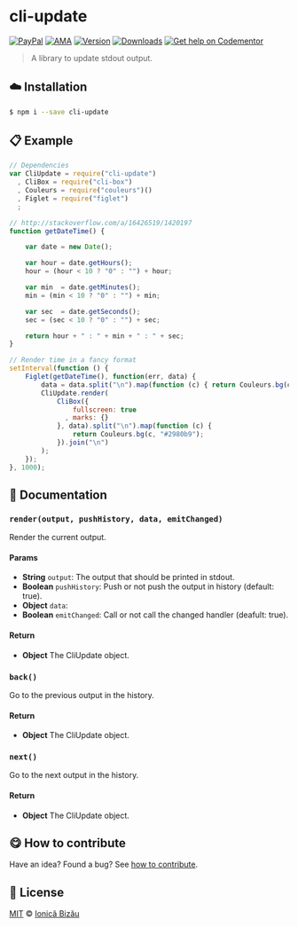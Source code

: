 
# cli-update

 [![PayPal](https://img.shields.io/badge/%24-paypal-f39c12.svg)][paypal-donations] [![AMA](https://img.shields.io/badge/ask%20me-anything-1abc9c.svg)](https://github.com/IonicaBizau/ama) [![Version](https://img.shields.io/npm/v/cli-update.svg)](https://www.npmjs.com/package/cli-update) [![Downloads](https://img.shields.io/npm/dt/cli-update.svg)](https://www.npmjs.com/package/cli-update) [![Get help on Codementor](https://cdn.codementor.io/badges/get_help_github.svg)](https://www.codementor.io/johnnyb?utm_source=github&utm_medium=button&utm_term=johnnyb&utm_campaign=github)

> A library to update stdout output.

## :cloud: Installation

```sh
$ npm i --save cli-update
```


## :clipboard: Example



```js
// Dependencies
var CliUpdate = require("cli-update")
  , CliBox = require("cli-box")
  , Couleurs = require("couleurs")()
  , Figlet = require("figlet")
  ;

// http://stackoverflow.com/a/16426519/1420197
function getDateTime() {

    var date = new Date();

    var hour = date.getHours();
    hour = (hour < 10 ? "0" : "") + hour;

    var min  = date.getMinutes();
    min = (min < 10 ? "0" : "") + min;

    var sec  = date.getSeconds();
    sec = (sec < 10 ? "0" : "") + sec;

    return hour + " : " + min + " : " + sec;
}

// Render time in a fancy format
setInterval(function () {
    Figlet(getDateTime(), function(err, data) {
        data = data.split("\n").map(function (c) { return Couleurs.bg(c, "#c0392b") + "\u001b[45m"; }).join("\n");
        CliUpdate.render(
            CliBox({
                fullscreen: true
              , marks: {}
            }, data).split("\n").map(function (c) {
                return Couleurs.bg(c, "#2980b9");
            }).join("\n")
        );
    });
}, 1000);
```

## :memo: Documentation


### `render(output, pushHistory, data, emitChanged)`
Render the current output.

#### Params
- **String** `output`: The output that should be printed in stdout.
- **Boolean** `pushHistory`: Push or not push the output in history (default: true).
- **Object** `data`:
- **Boolean** `emitChanged`: Call or not call the changed handler (deafult: true).

#### Return
- **Object** The CliUpdate object.

### `back()`
Go to the previous output in the history.

#### Return
- **Object** The CliUpdate object.

### `next()`
Go to the next output in the history.

#### Return
- **Object** The CliUpdate object.



## :yum: How to contribute
Have an idea? Found a bug? See [how to contribute][contributing].


## :scroll: License

[MIT][license] © [Ionică Bizău][website]

[paypal-donations]: https://www.paypal.com/cgi-bin/webscr?cmd=_s-xclick&hosted_button_id=RVXDDLKKLQRJW
[donate-now]: http://i.imgur.com/6cMbHOC.png

[license]: http://showalicense.com/?fullname=Ionic%C4%83%20Biz%C4%83u%20%3Cbizauionica%40gmail.com%3E%20(http%3A%2F%2Fionicabizau.net)&year=2014#license-mit
[website]: http://ionicabizau.net
[contributing]: /CONTRIBUTING.md
[docs]: /DOCUMENTATION.md
